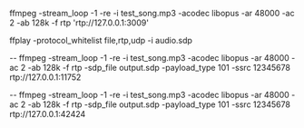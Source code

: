 ffmpeg -stream_loop -1 -re -i test_song.mp3 -acodec libopus -ar 48000 -ac 2 -ab 128k -f rtp 'rtp://127.0.0.1:3009'

ffplay -protocol_whitelist file,rtp,udp -i audio.sdp


--
ffmpeg -stream_loop -1 -re -i test_song.mp3 -acodec libopus -ar 48000 -ac 2 -ab 128k -f rtp -sdp_file output.sdp -payload_type 101 -ssrc 12345678 rtp://127.0.0.1:11752

--
ffmpeg -stream_loop -1 -re -i test_song.mp3 -acodec libopus -ar 48000 -ac 2 -ab 128k -f rtp -sdp_file output.sdp -payload_type 101 -ssrc 12345678 rtp://127.0.0.1:42424
